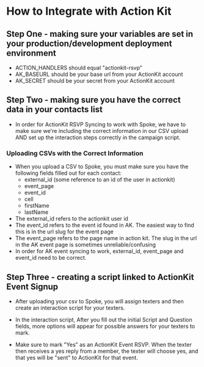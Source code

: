 # How to Integrate with Action Kit

## Step One - making sure your variables are set in your production/development deployment environment
- ACTION_HANDLERS should equal "actionkit-rsvp"
- AK_BASEURL should be your base url from your ActionKit account
- AK_SECRET should be your secret from your ActionKit account

## Step Two - making sure you have the correct data in your contacts list

- In order for ActionKit RSVP Syncing to work with Spoke, we have to make sure we're including the correct information in our CSV upload AND set up the interaction steps correctly in the campaign script.

### Uploading CSVs with the Correct Information

- When you upload a CSV to Spoke, you must make sure you have the following fields filled out for each contact:
  * external_id (some reference to an id of the user in actionkit)
  * event_page
  * event_id
  * cell
  * firstName
  * lastName
- The external_id refers to the actionkit  user id
- The event_id refers to the event id found in AK. The easiest way to find this is in the url slug for the event page
- The event_page refers to the page name in action kit. The slug in the url in the AK event page is sometimes unreliable/confusing
- In order for AK event syncing to work, external_id, event_page and event_id need to be correct.

## Step Three - creating a script linked to ActionKit Event Signup

- After uploading your csv to Spoke, you will assign texters and then create an interaction script for your texters.

- In the interaction script, After you fill out the initial Script and Question fields, more options will appear for possible answers for your texters to mark.
- Make sure to mark "Yes" as an ActionKit Event RSVP. When the texter then receives a yes reply from a member, the texter will choose yes, and that yes will be "sent" to ActionKit for that event.
